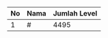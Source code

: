 | No | Nama            | Jumlah Level |
|----|-----------------|--------------|
| 1  | #    |    4495        |
